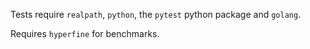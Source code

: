 Tests require `realpath`, `python`, the `pytest` python package and `golang`.

Requires `hyperfine` for benchmarks.

